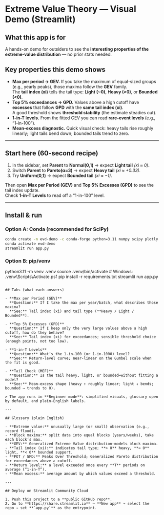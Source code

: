 # Extreme Value Theory — Visual Demo (Streamlit)

## What this app is for
A hands-on demo for outsiders to see the **interesting properties of the extreme-value distribution** — no prior stats needed.

## Key properties this demo shows
- **Max per period → GEV.** If you take the maximum of equal-sized groups (e.g., yearly peaks), those maxima follow the **GEV** family.  
  The **tail index (xi)** tells the tail type: **Light (~0)**, **Heavy (>0)**, or **Bounded (<0)**.
- **Top 5% exceedances → GPD.** Values above a high cutoff have **excesses** that follow **GPD** with the **same tail index (xi)**.  
  A good threshold shows **threshold stability** (the estimate steadies out).
- **1-in-T levels.** From the fitted GEV you can read **rare-event levels** (e.g., “1-in-100”).
- **Mean-excess diagnostic.** Quick visual check: heavy tails rise roughly linearly; light tails bend down; bounded tails trend to zero.

---

## Start here (60-second recipe)
1. In the sidebar, set **Parent** to **Normal(0,1)** → expect **Light tail** *(xi ≈ 0)*.  
2. Switch **Parent** to **Pareto(α=3)** → expect **Heavy tail** *(xi ≈ +0.33)*.  
3. Try **Uniform(0,1)** → expect **Bounded tail** *(xi ≈ −1)*.

Then open **Max per Period (GEV)** and **Top 5% Excesses (GPD)** to see the tail index update.  
Check **1-in-T Levels** to read off a “1-in-100” level.

---

## Install & run

### Option A: Conda (recommended for SciPy)
```bash
conda create -n evd-demo -c conda-forge python=3.11 numpy scipy plotly streamlit -y
conda activate evd-demo
streamlit run app.py
```

### Option B: pip/venv
python3.11 -m venv .venv
source .venv/bin/activate        # Windows: .venv\Scripts\Activate.ps1
pip install -r requirements.txt
streamlit run app.py
```

## Tabs (what each answers)

- **Max per Period (GEV)**  
  **Question:** If I take the max per year/batch, what describes those maxima?  
  **See:** Tail index (xi) and tail type (**Heavy / Light / Bounded**).

- **Top 5% Excesses (GPD)**  
  **Question:** If I keep only the very large values above a high cutoff, how do they behave?  
  **See:** Tail index (xi) for exceedances; sensible threshold choice (enough points, not too low).

- **1-in-T Levels**  
  **Question:** What’s the 1-in-100 (or 1-in-1000) level?  
  **See:** Return-level curve; near-linear on the Gumbel scale when the fit is good.

- **Tail Check (MEF)**  
  **Question:** Is the tail heavy, light, or bounded—without fitting a model?  
  **See:** Mean-excess shape (heavy ↑ roughly linear; light ↓ bends; bounded → trends to 0).

> The app runs in **Beginner mode**: simplified visuals, glossary open by default, and plain-English labels.

---

## Glossary (plain English)

- **Extreme value:** unusually large (or small) observation (e.g., record flood).  
- **Block maxima:** split data into equal blocks (years/weeks), take each block’s max.  
- **GEV:** Generalized Extreme Value distribution—models block maxima.  
- **Tail index (xi):** indicates tail type; **> 0** heavy, **≈ 0** light, **< 0** bounded support.  
- **POT / GPD:** Peaks Over Threshold; Generalized Pareto distribution for exceedances above a cutoff.  
- **Return level:** a level exceeded once every **T** periods on average (“1-in-T”).  
- **Mean excess:** average amount by which values exceed a threshold.

---

## Deploy on Streamlit Community Cloud

1. Push this project to a **public GitHub repo**.  
2. Go to **https://share.streamlit.io** → **New app** → select the repo → set **`app.py`** as the entrypoint.  

